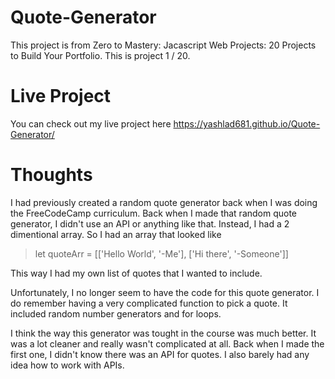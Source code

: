 # Quote-Generator
This project is from Zero to Mastery: Jacascript Web Projects: 20 Projects to Build Your Portfolio. This is project 1 / 20.

# Live Project
You can check out my live project here  https://yashlad681.github.io/Quote-Generator/


# Thoughts
I had previously created a random quote generator back when I was doing the FreeCodeCamp curriculum. Back when I made that random quote generator, I didn't use an API or anything like that. Instead, I had a 2 dimentional array. So I had an array that looked like
> let quoteArr = [['Hello World', '-Me'], ['Hi there', '-Someone']]

This way I had my own list of quotes that I wanted to include.

Unfortunately, I no longer seem to have the code for this quote generator. I do remember having a very complicated function to pick a quote. It included random number generators and for loops.

I think the way this generator was tought in the course was much better. It was a lot cleaner and really wasn't complicated at all. Back when I made the first one, I didn't know there was an API for quotes. I also barely had any idea how to work with APIs.
